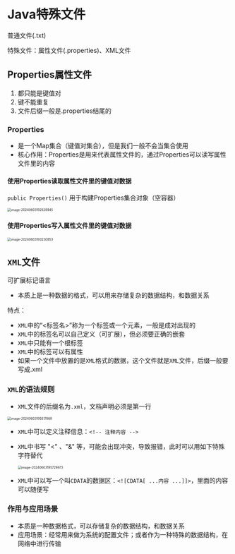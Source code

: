 # Java特殊文件

普通文件(.txt)

特殊文件：属性文件(.properties)、XML文件

## Properties属性文件

1. 都只能是键值对
2. 键不能重复
3. 文件后缀一般是.properties结尾的

### Properties

- 是一个Map集合（键值对集合），但是我们一般不会当集合使用
- 核心作用：Properties是用来代表属性文件的，通过Properties可以读写属性文件里的内容

#### 使用Properties读取属性文件里的键值对数据

`public Properties()` 用于构建Properties集合对象（空容器）

<img src="/home/noregret/.config/Typora/typora-user-images/image-20240603192529945.png" alt="image-20240603192529945" style="zoom:50%;" />

#### 使用Properties写入属性文件里的键值对数据

<img src="/home/noregret/.config/Typora/typora-user-images/image-20240603193230853.png" alt="image-20240603193230853" style="zoom:50%;" />



## `XML`文件

可扩展标记语言

- 本质上是一种数据的格式，可以用来存储复杂的数据结构，和数据关系

特点：

- `XML`中的“<标签名>”称为一个标签或一个元素，一般是成对出现的
- `XML`中的标签名可以自己定义（可扩展），但必须要正确的嵌套
- `XML`中只能有一个根标签
- `XML`中的标签可以有属性
- 如果一个文件中放置的是`XML`格式的数据，这个文件就是`XML`文件，后缀一般要写成.xml

### `XML`的语法规则

- `XML`文件的后缀名为`.xml`，文档声明必须是第一行

<img src="/home/noregret/.config/Typora/typora-user-images/image-20240603195517668.png" alt="image-20240603195517668" style="zoom:50%;" />

- `XML`中可以定义注释信息：`<!-- 注释内容 -->`

- `XML`中书写 "<" 、"&" 等，可能会出现冲突，导致报错，此时可以用如下特殊字符替代

  <img src="/home/noregret/.config/Typora/typora-user-images/image-20240603195729973.png" alt="image-20240603195729973" style="zoom:50%;" />

- `XML`中可以写一个叫`CDATA`的数据区：`<![CDATA[ ...内容 ...]]>`，里面的内容可以随便写

### 作用与应用场景

- 本质是一种数据格式，可以存储复杂的数据结构，和数据关系
- 应用场景：经常用来做为系统的配置文件；或者作为一种特殊的数据结构，在网络中进行传输